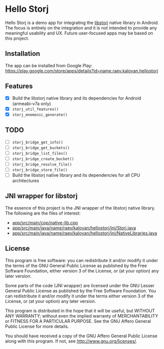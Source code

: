 # Hello Storj
Hello Storj is a demo app for integrating the [libstorj](https://github.com/Storj/libstorj) native library in Android. The focus is entirely on the integration and it is not intended to provide any meaningful usability and UX. Future user-focused apps may be based on this project.

## Installation

The app can be installed from Google Play: https://play.google.com/store/apps/details?id=name.raev.kaloyan.hellostorj

## Features

* [x] Build the libstorj native library and its dependencies for Android (armeabi-v7a only)
* [x] `storj_util_features()`
* [x] `storj_mnemonic_generate()`

## TODO

* [ ] `storj_bridge_get_info()`
* [ ] `storj_bridge_get_buckets()`
* [ ] `storj_bridge_list_files()`
* [ ] `storj_bridge_create_bucket()`
* [ ] `storj_bridge_resolve_file()`
* [ ] `storj_bridge_store_file()`
* [ ] Build the libstorj native library and its dependencies for all CPU architectures

## JNI wrapper for libstorj

The essence of this project is the JNI wrapper of the libstorj native library. The following are the files of interest:
- [app/src/main/cpp/native-lib.cpp](https://github.com/kaloyan-raev/hello-storj/blob/master/app/src/main/cpp/native-lib.cpp)
- [app/src/main/java/name/raev/kaloyan/hellostorj/jni/Storj.java](https://github.com/kaloyan-raev/hello-storj/blob/master/app/src/main/java/name/raev/kaloyan/hellostorj/jni/Storj.java)
- [app/src/main/java/name/raev/kaloyan/hellostorj/jni/NativeLibraries.java](https://github.com/kaloyan-raev/hello-storj/blob/master/app/src/main/java/name/raev/kaloyan/hellostorj/jni/NativeLibraries.java)

## License

This program is free software: you can redistribute it and/or modify it under the terms of the GNU General Public License as published by the Free Software Foundation, either version 3 of the License, or (at your option) any later version.

Some parts of the code (JNI wrapper) are licensed under the GNU Lesser General Public License as published by the Free Software Foundation. You can redistribute it and/or modify it under the terms either version 3 of the License, or (at your option) any later version.

This program is distributed in the hope that it will be useful, but WITHOUT ANY WARRANTY; without even the implied warranty of MERCHANTABILITY or FITNESS FOR A PARTICULAR PURPOSE. See the GNU Affero General Public License for more details.

You should have received a copy of the GNU Affero General Public License along with this program. If not, see http://www.gnu.org/licenses/.
